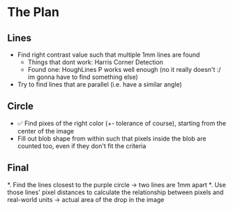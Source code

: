 # The Plan

## Lines

* Find right contrast value such that multiple 1mm lines are found
  * Things that dont work: Harris Corner Detection
  * Found one: HoughLines P works well enough (no it really doesn't :/ im gonna have to find something else)
* Try to find lines that are parallel (i.e. have a similar angle)

## Circle

* ✅ Find pixes of the right color (+- tolerance of course), starting from the center of the image
* Fill out blob shape from within such that pixels inside the blob are counted too, even if they don't fit the criteria

## Final

*. Find the lines closest to the purple circle -> two lines are 1mm apart
*. Use those lines' pixel distances to calculate the relationship between pixels and real-world units -> actual area of the drop in the image
